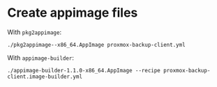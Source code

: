 # Create appimage files

With `pkg2appimage`:

```
./pkg2appimage--x86_64.AppImage proxmox-backup-client.yml
```

With `appimage-builder`:

```
./appimage-builder-1.1.0-x86_64.AppImage --recipe proxmox-backup-client.image-builder.yml
```
